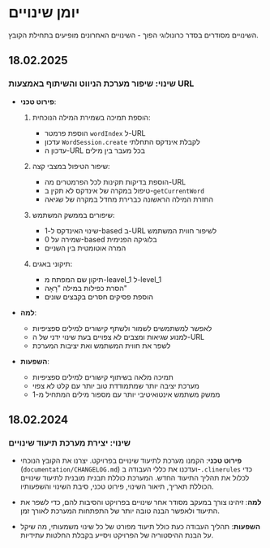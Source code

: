 # יומן שינויים
השינויים מסודרים בסדר כרונולוגי הפוך - השינויים האחרונים מופיעים בתחילת הקובץ.

## 18.02.2025
### שינוי: שיפור מערכת הניווט והשיתוף באמצעות URL

- **פירוט טכני**: 
  1. הוספת תמיכה בשמירת המילה הנוכחית:
     - הוספת פרמטר `wordIndex` ל-URL
     - עדכון `WordSession.create` לקבלת אינדקס התחלתי
     - עדכון ה-URL בכל מעבר בין מילים
  
  2. שיפור הטיפול במצבי קצה:
     - הוספת בדיקות תקינות לכל הפרמטרים מה-URL
     - טיפול במקרה של אינדקס לא תקין ב-`getCurrentWord`
     - החזרת המילה הראשונה כברירת מחדל במקרה של שגיאה
  
  3. שיפורים בממשק המשתמש:
     - שינוי האינדקס ל-1-based ב-URL לשיפור חווית המשתמש
     - שמירה על 0-based בלוגיקה הפנימית
     - המרה אוטומטית בין השניים
  
  4. תיקוני באגים:
     - תיקון שם המפתח מ-leavel_1 ל-level_1
     - הסרת כפילות במילה "רָאָה"
     - הוספת פסיקים חסרים בקבצים שונים

- **למה**: 
  - לאפשר למשתמשים לשמור ולשתף קישורים למילים ספציפיות
  - למנוע שגיאות ומצבים לא צפויים בעת שינוי ידני של ה-URL
  - לשפר את חווית המשתמש ואת יציבות המערכת

- **השפעות**: 
  - תמיכה מלאה בשיתוף קישורים למילים ספציפיות
  - מערכת יציבה יותר שמתמודדת טוב יותר עם קלט לא צפוי
  - ממשק משתמש אינטואיטיבי יותר עם מספור מילים המתחיל מ-1

## 18.02.2024
### שינוי: יצירת מערכת תיעוד שינויים

- **פירוט טכני**: הקמנו מערכת לתיעוד שינויים בפרויקט. יצרנו את הקובץ הנוכחי (`documentation/CHANGELOG.md`) ועדכנו את כללי העבודה ב-`.clinerules` כדי לכלול את תהליך התיעוד החדש. המערכת כוללת תבנית מובנית לתיעוד שינויים הכוללת תאריך, תיאור השינוי, פירוט טכני, סיבת השינוי והשפעותיו.

- **למה**: זיהינו צורך במעקב מסודר אחר שינויים בפרויקט והסיבות להם, כדי לשפר את התיעוד ולאפשר הבנה טובה יותר של התפתחות המערכת לאורך זמן.

- **השפעות**: תהליך העבודה כעת כולל תיעוד מפורט של כל שינוי משמעותי, מה שיקל על הבנת ההיסטוריה של הפרויקט ויסייע בקבלת החלטות עתידיות.
